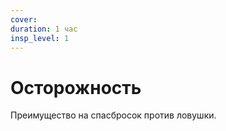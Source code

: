 ```yaml
---
cover:
duration: 1 час
insp_level: 1
---
```

# Осторожность

Преимущество на спасбросок против ловушки.

